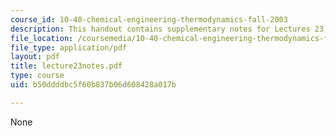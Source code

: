 ```yaml
---
course_id: 10-40-chemical-engineering-thermodynamics-fall-2003
description: This handout contains supplementary notes for Lectures 23 and 24.
file_location: /coursemedia/10-40-chemical-engineering-thermodynamics-fall-2003/b50ddddbc5f60b837b06d608428a017b_lecture23notes.pdf
file_type: application/pdf
layout: pdf
title: lecture23notes.pdf
type: course
uid: b50ddddbc5f60b837b06d608428a017b

---
```

None